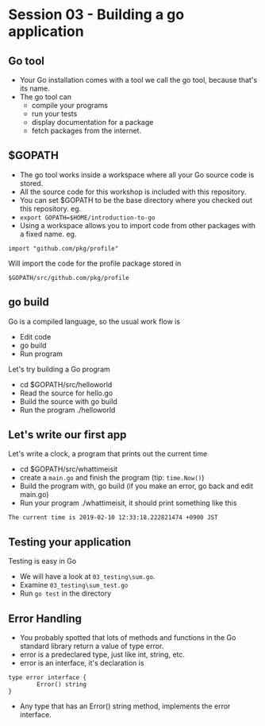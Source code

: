 # Session 03 - Building a go application

## Go tool

*  Your Go installation comes with a tool we call the go tool, because that's its name.
* The go tool can
    * compile your programs
    * run your tests
    * display documentation for a package
    * fetch packages from the internet.

## $GOPATH

* The go tool works inside a workspace where all your Go source code is stored.
* All the source code for this workshop is included with this repository.
* You can set $GOPATH to be the base directory where you checked out this repository. eg.
* `export GOPATH=$HOME/introduction-to-go`
* Using a workspace allows you to import code from other packages with a fixed name. eg.

```
import "github.com/pkg/profile"
```

Will import the code for the profile package stored in

```
$GOPATH/src/github.com/pkg/profile
```

## go build

Go is a compiled language, so the usual work flow is

 * Edit code
 * go build
* Run program

Let's try building a Go program

* cd $GOPATH/src/helloworld
* Read the source for hello.go
* Build the source with go build
* Run the program ./helloworld

## Let's write our first app

 Let's write a clock, a program that prints out the current time

* cd $GOPATH/src/whattimeisit
* create a `main.go` and finish the program (tip: `time.Now()`)
* Build the program with, go build (if you make an error, go back and edit main.go)
* Run your program ./whattimeisit, it should print something like this

```
The current time is 2019-02-10 12:33:18.222821474 +0900 JST
```

## Testing your application

Testing is easy in Go

* We will have a look at `03_testing\sum.go`.
* Examine `03_testing\sum_test.go`
* Run `go test` in the directory

## Error Handling

* You probably spotted that lots of methods and functions in the Go standard library return a value of type error.
* error is a predeclared type, just like int, string, etc.
* error is an interface, it's declaration is

```
type error interface {
        Error() string
}

```

* Any type that has an Error() string method, implements the error interface. 

